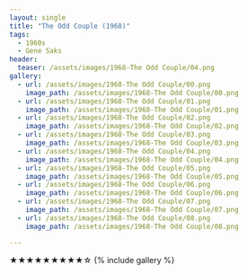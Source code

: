 ```yaml
---
layout: single
title: "The Odd Couple (1968)"
tags:
  - 1960s 
  - Gene Saks
header:
  teaser: /assets/images/1968-The Odd Couple/04.png
gallery:
  - url: /assets/images/1968-The Odd Couple/00.png
    image_path: /assets/images/1968-The Odd Couple/00.png  
  - url: /assets/images/1968-The Odd Couple/01.png
    image_path: /assets/images/1968-The Odd Couple/01.png
  - url: /assets/images/1968-The Odd Couple/02.png
    image_path: /assets/images/1968-The Odd Couple/02.png
  - url: /assets/images/1968-The Odd Couple/03.png
    image_path: /assets/images/1968-The Odd Couple/03.png
  - url: /assets/images/1968-The Odd Couple/04.png
    image_path: /assets/images/1968-The Odd Couple/04.png
  - url: /assets/images/1968-The Odd Couple/05.png
    image_path: /assets/images/1968-The Odd Couple/05.png
  - url: /assets/images/1968-The Odd Couple/06.png
    image_path: /assets/images/1968-The Odd Couple/06.png
  - url: /assets/images/1968-The Odd Couple/07.png
    image_path: /assets/images/1968-The Odd Couple/07.png
  - url: /assets/images/1968-The Odd Couple/08.png
    image_path: /assets/images/1968-The Odd Couple/08.png

---
```

★★★★★★★★★☆
{% include gallery %}
